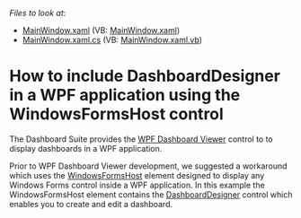 <!-- default file list -->
*Files to look at*:

* [MainWindow.xaml](./CS/WpfDashboardWFH/MainWindow.xaml) (VB: [MainWindow.xaml](./VB/WpfDashboardWFH/MainWindow.xaml))
* [MainWindow.xaml.cs](./CS/WpfDashboardWFH/MainWindow.xaml.cs) (VB: [MainWindow.xaml.vb](./VB/WpfDashboardWFH/MainWindow.xaml.vb))
<!-- default file list end -->
# How to include DashboardDesigner in a WPF application using the WindowsFormsHost control

The Dashboard Suite provides the [WPF Dashboard Viewer](https://docs.devexpress.com/Dashboard/119813/building-the-designer-and-viewer-applications/wpf-viewer) control to to display dashboards in a WPF application. 

Prior to WPF Dashboard Viewer development, we suggested a workaround which uses the <a href="http://msdn.microsoft.com/en-us/library/system.windows.forms.integration.windowsformshost.aspx">WindowsFormsHost</a> element designed to display any Windows Forms control inside a WPF application. In this example the WindowsFormsHost element contains the [DashboardDesigner](https://docs.devexpress.com/Dashboard/DevExpress.DashboardWin.DashboardDesigner) control which enables you to create and edit a dashboard.

